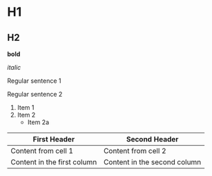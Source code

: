 # H1
## H2

**bold**

*italic*

Regular sentence 1 

Regular sentence 2 

1. Item 1
2. Item 2
   * Item 2a

First Header | Second Header
------------ | -------------
Content from cell 1 | Content from cell 2
Content in the first column | Content in the second column

